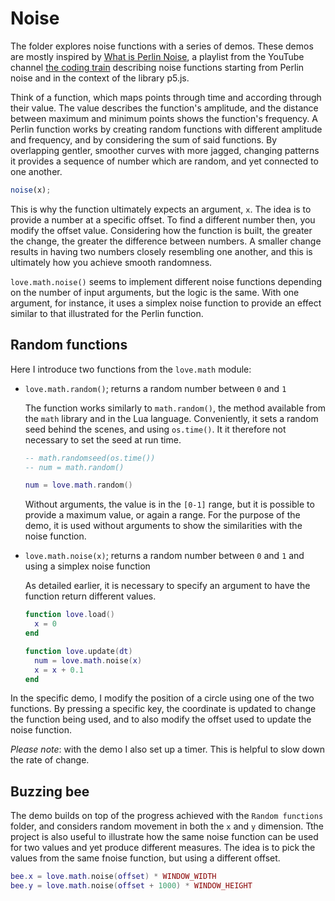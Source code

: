 # Noise

The folder explores noise functions with a series of demos. These demos are mostly inspired by [What is Perlin Noise](https://www.youtube.com/playlist?list=PLRqwX-V7Uu6bgPNQAdxQZpJuJCjeOr7VD), a playlist from the YouTube channel [the coding train](https://www.youtube.com/c/TheCodingTrain) describing noise functions starting from Perlin noise and in the context of the library p5.js.

Think of a function, which maps points through time and according through their value. The value describes the function's amplitude, and the distance between maximum and minimum points shows the function's frequency. A Perlin function works by creating random functions with different amplitude and frequency, and by considering the sum of said functions. By overlapping gentler, smoother curves with more jagged, changing patterns it provides a sequence of number which are random, and yet connected to one another.

```js
noise(x);
```

This is why the function ultimately expects an argument, `x`. The idea is to provide a number at a specific offset. To find a different number then, you modify the offset value. Considering how the function is built, the greater the change, the greater the difference between numbers. A smaller change results in having two numbers closely resembling one another, and this is ultimately how you achieve smooth randomness.

`love.math.noise()` seems to implement different noise functions depending on the number of input arguments, but the logic is the same. With one argument, for instance, it uses a simplex noise function to provide an effect similar to that illustrated for the Perlin function.

## Random functions

Here I introduce two functions from the `love.math` module:

- `love.math.random()`; returns a random number between `0` and `1`

  The function works similarly to `math.random()`, the method available from the `math` library and in the Lua language. Conveniently, it sets a random seed behind the scenes, and using `os.time()`. It it therefore not necessary to set the seed at run time.

  ```lua
  -- math.randomseed(os.time())
  -- num = math.random()

  num = love.math.random()
  ```

  Without arguments, the value is in the `[0-1]` range, but it is possible to provide a maximum value, or again a range. For the purpose of the demo, it is used without arguments to show the similarities with the noise function.

- `love.math.noise(x)`; returns a random number between `0` and `1` and using a simplex noise function

  As detailed earlier, it is necessary to specify an argument to have the function return different values.

  ```lua
  function love.load()
    x = 0
  end

  function love.update(dt)
    num = love.math.noise(x)
    x = x + 0.1
  end
  ```

In the specific demo, I modify the position of a circle using one of the two functions. By pressing a specific key, the coordinate is updated to change the function being used, and to also modify the offset used to update the noise function.

_Please note_: with the demo I also set up a timer. This is helpful to slow down the rate of change.

## Buzzing bee

The demo builds on top of the progress achieved with the `Random functions` folder, and considers random movement in both the `x` and `y` dimension. Tthe project is also useful to illustrate how the same noise function can be used for two values and yet produce different measures. The idea is to pick the values from the same fnoise function, but using a different offset.

```lua
bee.x = love.math.noise(offset) * WINDOW_WIDTH
bee.y = love.math.noise(offset + 1000) * WINDOW_HEIGHT
```
